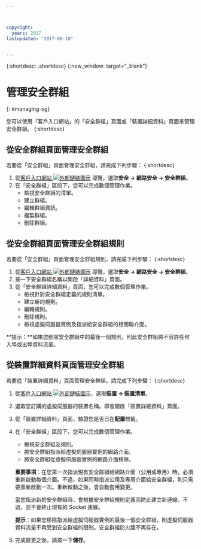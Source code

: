 ```yaml
---



copyright:
  years: 2017
lastupdated: "2017-08-10"


---
```


{:shortdesc: .shortdesc}
{:new_window: target="_blank"}

# 管理安全群組
{: #managing-sg}

您可以使用「客戶入口網站」的「安全群組」頁面或「裝置詳細資料」頁面來管理安全群組。
{:shortdesc}

## 從安全群組頁面管理安全群組

若要從「安全群組」頁面管理安全群組，請完成下列步驟：
{:shortdesc}

1. 從[客戶入口網站 ![外部鏈結圖示](../../icons/launch-glyph.svg "外部鏈結圖示")](https://control.softlayer.com/) 導覽，選取**安全 -> 網路安全 -> 安全群組**。
2. 在「安全群組」區段下，您可以完成數個管理作業。
     * 檢視安全群組的清單。
     * 建立群組。
     * 編輯群組資訊。
     * 複製群組。
     * 刪除群組。
     
## 從安全群組頁面管理安全群組規則

若要從「安全群組」頁面管理安全群組規則，請完成下列步驟：
{:shortdesc}

1. 從[客戶入口網站 ![外部鏈結圖示](../../icons/launch-glyph.svg "外部鏈結圖示")](https://control.softlayer.com/) 導覽，選取**安全 -> 網路安全 -> 安全群組**。
2. 按一下安全群組名稱以開啟「詳細資料」頁面。
3. 從「安全群組詳細資料」頁面，您可以完成數個管理作業。
     * 檢視針對安全群組定義的規則清單。
     * 建立新的規則。
     * 編輯規則。
     * 刪除規則。
     * 檢視虛擬伺服器實例及指派給安全群組的相關聯介面。
     
**提示：**如果您刪除安全群組中的最後一個規則，則此安全群組將不容許任何入埠或出埠資料流量。
     
## 從裝置詳細資料頁面管理安全群組

若要從「裝置詳細資料」頁面管理安全群組，請完成下列步驟：
{:shortdesc}

1. 從[客戶入口網站 ![外部鏈結圖示](../../icons/launch-glyph.svg "外部鏈結圖示")](https://control.softlayer.com/)，選取**裝置 -> 裝置清單**。
2. 選取您訂購的虛擬伺服器的裝置名稱。即會開啟「裝置詳細資料」頁面。
3. 從「裝置詳細資料」頁面，驗證您是否已在**配置**標籤。
4. 在「安全群組」區段下，您可以完成數個管理作業。
     * 檢視安全群組及規則。
     * 將安全群組指派給虛擬伺服器實例的網路介面。
     * 將安全群組從虛擬伺服器實例的網路介面移除。
     
     **重要事項**：在您第一次指派現有安全群組給網路介面（公用或專用）時，必須重新啟動每個介面。不過，如果同時指派公用及專用介面給安全群組，則只需要重新啟動一次。重新啟動之後，會自動套用變更。
     
     當您指派新的安全群組時，會根據安全群組規則定義而防止建立新連線。不過，並不會終止現有的 Socket 連線。

     **提示**：如果您移除指派給虛擬伺服器實例的最後一個安全群組，則虛擬伺服器資料流量不再受到安全群組的限制。安全群組防火牆不再存在。
     
6. 完成變更之後，請按一下**儲存**。
